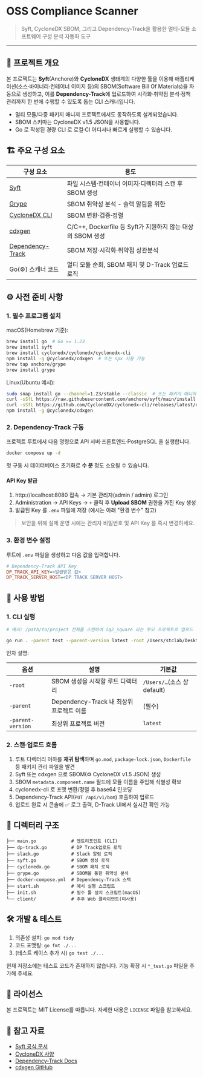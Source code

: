 # OSS Compliance Scanner

> Syft, CycloneDX SBOM, 그리고 Dependency-Track을 활용한 멀티-모듈 소프트웨어 구성 분석 자동화 도구

---

## 📖 프로젝트 개요

본 프로젝트는 **Syft**(Anchore)와 **CycloneDX** 생태계의 다양한 툴을 이용해 애플리케이션(소스·바이너리·컨테이너 이미지 등)의 SBOM(Software Bill Of Materials)을 자동으로 생성하고, 이를 **Dependency-Track**에 업로드하여 시각화·취약점 분석·정책 관리까지 한 번에 수행할 수 있도록 돕는 CLI 스캐너입니다.

* 멀티 모듈/다중 패키지 매니저 프로젝트에서도 동작하도록 설계되었습니다.
* SBOM 스키마는 CycloneDX v1.5 JSON을 사용합니다.
* Go 로 작성된 경량 CLI 로 로컬·CI 어디서나 빠르게 실행할 수 있습니다.

## 🏗️ 주요 구성 요소

| 구성 요소 | 용도 |
|-----------|------|
| [Syft](https://github.com/anchore/syft) | 파일 시스템·컨테이너 이미지·디렉터리 스캔 후 SBOM 생성 |
| [Grype](https://github.com/anchore/grype) | SBOM 취약성 분석 - 슬랙 알림을 위한 |
| [CycloneDX CLI](https://github.com/CycloneDX/cyclonedx-cli) | SBOM 변환·검증·정렬 |
| [cdxgen](https://github.com/CycloneDX/cdxgen) | C/C++, Dockerfile 등 Syft가 지원하지 않는 대상의 SBOM 생성 |
| [Dependency-Track](https://dependencytrack.org/) | SBOM 저장·시각화·취약점 상관분석 |
| Go(⚙️) 스캐너 코드 | 멀티 모듈 순회, SBOM 패치 및 D-Track 업로드 로직 |

## ⚙️ 사전 준비 사항

### 1. 필수 프로그램 설치

macOS(Homebrew 기준):

```bash
brew install go  # Go >= 1.23
brew install syft
brew install cyclonedx/cyclonedx/cyclonedx-cli
npm install -g @cyclonedx/cdxgen  # 또는 npx 사용 가능
brew tap anchore/grype
brew install grype
```

Linux(Ubuntu 예시):

```bash
sudo snap install go --channel=1.23/stable --classic  # 또는 패키지 매니저 사용
curl -sSfL https://raw.githubusercontent.com/anchore/syft/main/install.sh | sh -s -- -b /usr/local/bin
curl -sSfL https://github.com/CycloneDX/cyclonedx-cli/releases/latest/download/cyclonedx-linux-x64 -o /usr/local/bin/cyclonedx && chmod +x /usr/local/bin/cyclonedx
npm install -g @cyclonedx/cdxgen
```

### 2. Dependency-Track 구동

프로젝트 루트에서 다음 명령으로 API 서버·프론트엔드·PostgreSQL 을 실행합니다.

```bash
docker compose up -d
```

첫 구동 시 데이터베이스 초기화로 **수 분** 정도 소요될 수 있습니다.

#### API Key 발급

1. http://localhost:8080 접속 → 기본 관리자(admin / admin) 로그인
2. Administration → API Keys → `+` 클릭 후 **Upload SBOM** 권한을 가진 Key 생성
3. 발급된 Key 를 `.env` 파일에 저장 (예시는 아래 "환경 변수" 참고)

> 보안을 위해 실제 운영 시에는 관리자 비밀번호 및 API Key 를 즉시 변경하세요.

### 3. 환경 변수 설정

루트에 `.env` 파일을 생성하고 다음 값을 입력합니다.

```ini
# Dependency-Track API Key
DP_TRACK_API_KEY=<발급받은 값>
DP_TRACK_SERVER_HOST=<DP TRACK SERVER HOST>
```

## 🚀 사용 방법

### 1. CLI 실행

```bash
# 예시: /path/to/project 전체를 스캔하여 iq2_square 라는 부모 프로젝트로 업로드

go run . -parent test --parent-version latest -root /Users/stclab/Desktop/IQ-square -docker-image test:latest
```

인자 설명:

| 옵션 | 설명 | 기본값 |
|-------|------|---------|
| `-root` | SBOM 생성을 시작할 루트 디렉터리 | `/Users/…`(소스 상 default) |
| `-parent` | Dependency-Track 내 최상위 프로젝트 이름 | (필수) |
| `-parent-version` | 최상위 프로젝트 버전 | `latest` |

### 2. 스캔·업로드 흐름

1. 루트 디렉터리 이하를 **재귀 탐색**하며 `go.mod`, `package-lock.json`, `Dockerfile` 등 패키지 관리 파일을 발견
2. Syft 또는 cdxgen 으로 SBOM(⚙️
   CycloneDX v1.5 JSON) 생성
3. SBOM `metadata.component.name` 필드에 모듈 이름을 주입해 식별성 확보
4. cyclonedx-cli 로 포맷 변환/정렬 후 base64 인코딩
5. Dependency-Track API(`PUT /api/v1/bom`) 호출하여 업로드
6. 업로드 완료 시 콘솔에 ✅ 로그 출력, D-Track UI에서 실시간 확인 가능

## 🧩 디렉터리 구조

```
├── main.go             # 엔트리포인트 (CLI)
├── dp-track.go         # DP Track업로드 로직
├── slack.go            # Slack 알림 로직
├── syft.go             # SBOM 생성 로직
├── cyclonedx.go        # SBOM 패치 로직
├── grype.go            # SBOM을 통한 취약성 분석
├── docker-compose.yml  # Dependency-Track 스택
├── start.sh            # 예시 실행 스크립트
├── init.sh             # 필수 툴 설치 스크립트(macOS)
└── client/             # 추후 Web 클라이언트(미사용)
```

## 🛠️ 개발 & 테스트

1. 의존성 설치: `go mod tidy`
2. 코드 포맷팅: `go fmt ./...`
3. (테스트 케이스 추가 시) `go test ./...`

현재 저장소에는 테스트 코드가 존재하지 않습니다. 기능 확장 시 `*_test.go` 파일을 추가해 주세요.

## 📝 라이선스

본 프로젝트는 MIT License를 따릅니다. 자세한 내용은 `LICENSE` 파일을 참고하세요.

## 🙏 참고 자료

- [Syft 공식 문서](https://anchore.com/syft/)
- [CycloneDX 사양](https://cyclonedx.org/docs/latest/json/)
- [Dependency-Track Docs](https://docs.dependencytrack.org/)
- [cdxgen GitHub](https://github.com/CycloneDX/cdxgen) 